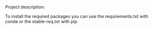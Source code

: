 Project description:

To install the required packages you can use the requirements.txt with conda or the stable-req.txt with pip